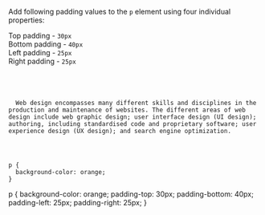 Add following padding values to the `p` element using four individual properties:

Top padding - `30px`<br>
Bottom padding - `40px`<br>
Left padding - `25px`<br>
Right padding - `25px`

<codeblock language="css" type="exercise" testMode="fixedInput">
<code>
<panel language="html">
<p>
  Web design encompasses many different skills and disciplines in the production and maintenance of websites. The different areas of web design include web graphic design; user interface design (UI design); authoring, including standardised code and proprietary software; user experience design (UX design); and search engine optimization.
</p>
</panel>
<panel language="css">
p {
  background-color: orange;
}
</panel>
</code>

<solution>
p {
  background-color: orange;
  padding-top: 30px;
  padding-bottom: 40px;
  padding-left: 25px;
  padding-right: 25px;
}
</solution>
</codeblock>